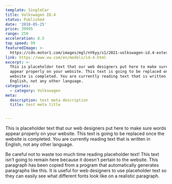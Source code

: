 ```yaml
---
template: SingleCar
title: Volkswagen ID.4
status: Published
date: '2018-05-25'
price: 39995
range: 250
acceleration: 8.5
top_speed: 99
featuredImage: >-
  https://cdn.motor1.com/images/mgl/nY6yy/s1/2021-volkswagen-id.4-exterior-in-motion.jpg
link: https://www.vw.com/en/models/id-4.html
excerpt: >-
  This is placeholder text that our web designers put here to make sure words
  appear properly on your website. This text is going to be replaced once the
  website is completed. You are currently reading text that is written in
  English, not any other language.
categories:
  - category: Volkswagen
meta:
  description: test meta description
  title: test meta title


---
```


This is placeholder text that our web designers put here to make sure words appear properly on your website. This text is going to be replaced once the website is completed. You are currently reading text that is written in English, not any other language.

Be careful not to waste too much time reading placeholder text! This text isn’t going to remain here because it doesn't pertain to the website. This paragraph has been copied from a program that automatically generates paragraphs like this. It is useful for web designers to use placeholder text so they can easily see what different fonts look like on a realistic paragraph.

